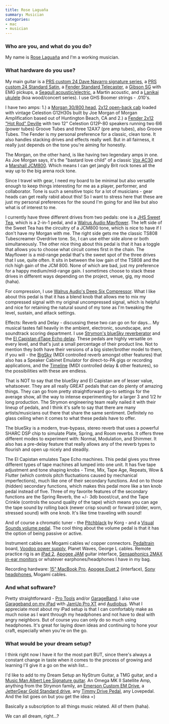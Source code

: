 ```yaml
---
title: Rose Laguaña
summary: Musician
categories:
- mac
- musician
---
```


### Who are you, and what do you do?

My name is [Rose Laguaña](http://roselaguana.com/ "Rose's website.") and I'm a working musician.  

### What hardware do you use?

My main guitar is a [PRS custom 24 Dave Navarro signature series][dave-navarro-signature], a [PRS custom 24 Standard Satin][standard-satin-24], a [Fender Standard Telecaster][standard-telecaster], a [Gibson SG][sg-gothic-morte] with EMG pickups, a [Seagull acoustic/electric][entourage-cw-gt-qi], a Martin acoustic, and a [Lanikai ukulele][ck-c-concert-size] (koa wood/concert series). I use GHS Boomer strings - .010's. 

I have two amps: 1.) a [Morgan 30/800 head][30-800], [2x12 open-back cab][2x12] loaded with vintage Celestion G12H30s built by Joe Morgan of Morgan Amplification based out of Huntington Beach, CA and 2.) a [Fender 2x12 "Hot Rod" Deville][hot-rod-deville-212-iii] with two 12" Celestion G12P-80 speakers running two 6l6 (power tubes) Groove Tubes and three 12AX7 (pre amp tubes), also Groove Tubes. The Fender is my personal preference for a classic, clean tone. It also handles stacking drives and effects really well. But in all fairness, it really just depends on the tone you're aiming for honestly. 

The Morgan, on the other hand, is like having two legendary amps in one. As Joe Morgan says, it's the "bastard love child" of a classic [Vox AC30][ac30] and a [Marshall JCM800][jcm800]. Which means I can get jangly Brit rock tones all the way up to the big arena rock tone.

Since I travel with gear, I need my board to be minimal but also versatile enough to keep things interesting for me as a player, performer, and collaborator. Tone is such a sensitive topic for a lot of musicians - gear heads can get really rabid about this! So I want to stress here that these are just my personal preferences for the sound I'm going for and like but also what is of interest to me. 

I currently have three different drives from two pedals: one is a [JHS Sweet Tea][sweet-tea], which is a 2-in-1 pedal, and a [Walrus Audio Mayflower][mayflower]. The left side of the Sweet Tea has the circuitry of a JCM800 tone, which is nice to have if I don't have my Morgan with me. The right side gets me the classic TS808 Tubescreamer Overdrive tone. So, I can use either side alone or both simultaneously. The other nice thing about this pedal is that it has a toggle that allows you to choose what circuit comes first in the chain. The Mayflower is a mid-range pedal that's the sweet spot of the three drives that I use, quite often. It sits in between the low gain of the TS808 and the rich high gain of the JCM 800. None of which are bad, just my preference for a happy medium/mid-range gain. I sometimes choose to stack these drives in different ways depending on the project, venue, gig, my mood (haha).

For compression, I use [Walrus Audio's Deep Six Compressor][deep-six]. What I like about this pedal is that it has a blend knob that allows me to mix my compressed signal with my original uncompressed signal, which is helpful and nice for retaining the natural sound of my tone as I'm tweaking the level, sustain, and attack settings.  

Effects: Reverb and Delay - discussing these two can go on for days... My musical tastes fall heavily in the ambient, electronic, soundscape, and soundtrack scoring department. I use [Strymon's blueSky reverberator][bluesky] and the [El Capistan dTape Echo delay][el-capistan]. These pedals are highly versatile on every level, and that's just a small percentage of their product line. Not to mention they both have their versions of a big sister/brother model to them, if you will - the [BigSky][bigsky] (MIDI controlled reverb amongst other features) that also has a Speaker Cabinet Emulator for direct-to-PA gigs or recording applications, and the [Timeline][] (MIDI controlled delay & other features), so the possibilities with these are endless.

That is NOT to say that the blueSky and El Capistan are of lesser value, whatsoever. They are all really GREAT pedals that can do plenty of amazing things. They can go from pretty straightforward go-to settings for the average show, all the way to intense experimenting for a larger 3 and 1/2 hr long production. The Strymon engineering team really nailed it with their lineup of pedals, and I think it's safe to say that there are many artists/musicians out there that share the same sentiment. Definitely no glass ceiling when it comes to what these pedals have to offer.

The blueSky is a modern, true-bypass, stereo reverb that uses a powerful SHARC DSP chip to simulate Plate, Spring, and Room reverbs. It offers three different modes to experiment with: Normal, Modulation, and Shimmer. It also has a pre-delay feature that really allows any of the reverb types to flourish and open up nicely and steadily.

The El Capistan emulates Tape Echo machines. This pedal gives you three different types of tape machines all lumped into one unit. It has five tape adjustment and tone shaping knobs - Time, Mix, Tape Age, Repeats, Wow & Flutter (which controls pitch fluctuations caused by mechanical imperfections), much like one of their secondary functions. And on to those (hidden) secondary functions, which makes this pedal more like a ten knob pedal instead of five. Three of my favorite features of the secondary functions are the Spring Reverb, the +/- 3db boost/cut, and the Tape Crinkle (controls the sound quality of the tape) which means you can age the tape sound by rolling back (newer crisp sound) or forward (older, worn, stressed sound) with one knob. It's like time traveling with sound!

And of course a chromatic tuner - the [Pitchblack][] by Korg - and a [Visual Sounds volume pedal][volume]. The cool thing about the volume pedal is that it has the option of being passive or active.

Instrument cables are Mogami cables w/ copper connectors. [Pedaltrain][pedaltrain-1] board, [Voodoo power supply][pedal-power-2-plus], Planet Waves, George L cables. Remote practice rig is an [iPad 2][ipad-2], [Apogee JAM][jam] guitar interface, [Sensaphonics 2MAX in-ear monitors][2max] or whatever earphones/headphones I have in my bag.    

Recording hardware: [15" MacBook Pro][macbook-pro], [Apogee Duet 2][duet-2] (interface), [Sony headphones][mdr-7502], Mogami cables.

### And what software?

Pretty straightforward - [Pro Tools][pro-tools] and/or [GarageBand][]. I also use [Garageband on my iPad][garageband-ios] with [JamUp Pro XT][jamup-pro-xt-ios] and [Audiobus][audiobus-ios]. What I appreciate most about my iPad setup is that I can comfortably make as much noise as I want through my headphones and not have to deal with angry neighbors. But of course you can only do so much using headphones. It's great for laying down ideas and continuing to hone your craft, especially when you're on the go. 

### What would be your dream setup?

I think right now I have it for the most part BUT, since there's always a constant change in taste when it comes to the process of growing and learning I'll give it a go on the wish list... 

I'd like to add to my Dream Setup an NyStrum Guitar, a TMG guitar, and a [Music Man Albert Lee Signature guitar][albert-lee]. An Omega MK II Satellite Amp, anything from the Strymon family, an [Emerson Custom EM Drive][em-drive-transparent-overdrive], a [JetterGear Gold Standard drive][gold-standard], any [Timmy Drive Pedal][timmy-overdrive], any Lovepedal. And the list goes on but you get the idea =)

Basically a subscription to all things music related. All of them (haha).

We can all dream, right...?

[2max]: https://www.sensaphonics.com/2max "In-ear headphones."
[2x12]: http://morganamps.com/cabs/guitar/212-cab/ "An open-back cab for musicians."
[30-800]: https://eddiesguitars.com/morgan-30-800-head-black-cocoa "An amp."
[ac30]: https://en.wikipedia.org/wiki/Vox_AC30 "An amp."
[albert-lee]: http://www.music-man.com/instruments/guitars/albert-lee "An electric guitar."
[bigsky]: https://www.strymon.net/bigsky/ "A reverb pedal."
[bluesky]: https://www.strymon.net/products/bluesky/ "A reverb pedal."
[ck-c-concert-size]: http://lanikaiukuleles.com/laniblog/ukuleles/curly-koa-series/ck-c-concert-size-ukulele/ "A ukulele."
[dave-navarro-signature]: http://www.prsguitars.com/navarro/ "An electric guitar."
[deep-six]: http://walrusaudio.com/shop/deep-six/ "A compressor."
[duet-2]: http://www.apogeedigital.com/products/duet-2 "An audio interface for the Mac."
[el-capistan]: https://www.strymon.net/products/elcapistan/ "An effects pedal."
[em-drive-transparent-overdrive]: http://emersoncustomguitars.bigcartel.com/product/em-drive-od-pedal "A guitar pedal."
[entourage-cw-gt-qi]: http://www.seagullguitars.com/seagull_entour_rustic_cw_gt.html "An electric guitar."
[gold-standard]: http://jettergear.com/portfolio/gold-standard-3 "A guitar pedal."
[hot-rod-deville-212-iii]: https://www.fender.com/series/hot-rod/hot-rod-deville-212-iii-120v-black/ "An amp."
[ipad-2]: https://www.apple.com/ipad/ "A tablet device."
[jam]: http://www.apogeedigital.com/products/jam "A guitar interface for GarageBand."
[jcm800]: https://en.wikipedia.org/wiki/Marshall_JCM800 "An amp."
[macbook-pro]: https://www.apple.com/macbook-pro/ "A laptop."
[mayflower]: http://walrusaudio.com/shop/mayflower/ "A guitar pedal."
[mdr-7502]: http://store.sony.com/professional-studio-headphones-zid27-MDR7502/cat-27-catid-All-Over-Head-Headphones "Studio-quality headphones."
[pedal-power-2-plus]: http://www.voodoolab.com/pedalpower_2.htm "A power box for guitar pedals."
[pedaltrain-1]: http://www.pedaltrain.com/products/pedalboards/pedaltrain_1.php "A board for holding guitar pedals."
[pitchblack]: https://www.korg.com/us/products/tuners/pitchblack/ "A chromatic guitar tuner."
[sg-gothic-morte]: http://www2.gibson.com/Products/Electric-Guitars/SG/Gibson-USA/SG-Gothic-Morte.aspx "An electric guitar."
[standard-satin-24]: https://www.prsguitars.com/standardsatin/ "An electric guitar."
[standard-telecaster]: https://www.fender.com/guitars/telecaster/standard-telecaster-maple-fingerboard-arctic-white-no-bag/ "An electric guitar."
[sweet-tea]: https://www.jhspedals.com/products/guitar-pedals/sweet-tea/ "A guitar pedal."
[timeline]: https://www.strymon.net/timeline/ "An effects pedal."
[timmy-overdrive]: https://www.rogueguitarshop.com/Paul-Cochrane-Timmy-Overdrive-p/rgs-pc-tmy.htm "A guitar pedal."
[volume]: https://visualsound.net/visual-volume/ "A volume pedal."
[audiobus-ios]: https://itunes.apple.com/us/app/audiobus/id558513570 "An app for routing audio between other apps."
[garageband-ios]: https://itunes.apple.com/us/app/garageband/id408709785 "A music creation app."
[garageband]: https://www.apple.com/mac/garageband/ "An audio recording and editing tool for the Mac."
[jamup-pro-xt-ios]: https://itunes.apple.com/us/app/jamup-pro-xt-amp-effects-processor/id454702113 "An effects processor app."
[pro-tools]: https://www.avid.com/US/products/Pro-Tools-8-Software "Audio editing and processing software."
